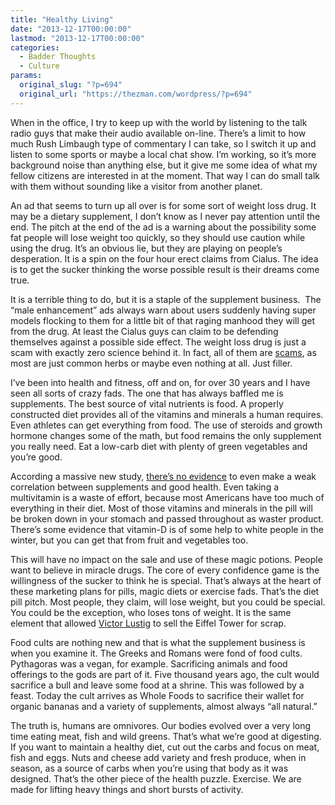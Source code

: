 ```yaml
---
title: "Healthy Living"
date: "2013-12-17T00:00:00"
lastmod: "2013-12-17T00:00:00"
categories:
  - Badder Thoughts
  - Culture
params:
  original_slug: "?p=694"
  original_url: "https://thezman.com/wordpress/?p=694"
---
```


When in the office, I try to keep up with the world by listening to the
talk radio guys that make their audio available on-line. There’s a limit
to how much Rush Limbaugh type of commentary I can take, so I switch it
up and listen to some sports or maybe a local chat show. I’m working, so
it’s more background noise than anything else, but it give me some idea
of what my fellow citizens are interested in at the moment. That way I
can do small talk with them without sounding like a visitor from another
planet.

An ad that seems to turn up all over is for some sort of weight loss
drug. It may be a dietary supplement, I don’t know as I never pay
attention until the end. The pitch at the end of the ad is a warning
about the possibility some fat people will lose weight too quickly, so
they should use caution while using the drug. It’s an obvious lie, but
they are playing on people’s desperation. It is a spin on the four hour
erect claims from Cialus. The idea is to get the sucker thinking the
worse possible result is their dreams come true.

It is a terrible thing to do, but it is a staple of the supplement
business.  The “male enhancement” ads always warn about users suddenly
having super models flocking to them for a little bit of that raging
manhood they will get from the drug. At least the Cialus guys can claim
to be defending themselves against a possible side effect. The weight
loss drug is just a scam with exactly zero science behind it. In fact,
all of them are
[scams](https://health.usnews.com/health-news/diet-fitness/diet/articles/2010/07/12/weight-loss-drugs-often-no-better-than-fakes-german-study),
as most are just common herbs or maybe even nothing at all. Just filler.

I’ve been into health and fitness, off and on, for over 30 years and I
have seen all sorts of crazy fads. The one that has always baffled me is
supplements. The best source of vital nutrients is food. A properly
constructed diet provides all of the vitamins and minerals a human
requires. Even athletes can get everything from food. The use of
steroids and growth hormone changes some of the math, but food remains
the only supplement you really need. Eat a low-carb diet with plenty of
green vegetables and you’re good.

According a massive new study, [there’s no
evidence](https://www.cbsnews.com/news/multivitamin-researchers-say-case-is-closed-supplements-dont-boost-health/)
to even make a weak correlation between supplements and good health.
Even taking a multivitamin is a waste of effort, because most Americans
have too much of everything in their diet. Most of those vitamins and
minerals in the pill will be broken down in your stomach and passed
throughout as waster product. There’s some evidence that vitamin-D is of
some help to white people in the winter, but you can get that from fruit
and vegetables too.

This will have no impact on the sale and use of these magic potions.
People want to believe in miracle drugs. The core of every confidence
game is the willingness of the sucker to think he is special. That’s
always at the heart of these marketing plans for pills, magic diets or
exercise fads. That’s the diet pill pitch. Most people, they claim, will
lose weight, but you could be special. You could be the exception, who
loses tons of weight. It is the same element that allowed [Victor
Lustig](http://en.wikipedia.org/wiki/Victor_Lustig) to sell the Eiffel
Tower for scrap.

Food cults are nothing new and that is what the supplement business is
when you examine it. The Greeks and Romans were fond of food cults.
Pythagoras was a vegan, for example. Sacrificing animals and food
offerings to the gods are part of it. Five thousand years ago, the cult
would sacrifice a bull and leave some food at a shrine. This was
followed by a feast. Today the cult arrives as Whole Foods to sacrifice
their wallet for organic bananas and a variety of supplements, almost
always “all natural.”

The truth is, humans are omnivores. Our bodies evolved over a very long
time eating meat, fish and wild greens. That’s what we’re good at
digesting. If you want to maintain a healthy diet, cut out the carbs and
focus on meat, fish and eggs. Nuts and cheese add variety and fresh
produce, when in season, as a source of carbs when you’re using that
body as it was designed. That’s the other piece of the health puzzle.
Exercise. We are made for lifting heavy things and short bursts of
activity.
